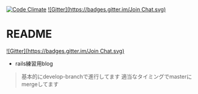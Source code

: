 [![Code Climate](https://codeclimate.com/github/MaxMEllon/MeloBlo/badges/gpa.svg)](https://codeclimate.com/github/MaxMEllon/MeloBlo)
[![Gitter](https://badges.gitter.im/Join Chat.svg)](https://gitter.im/MaxMEllon/MeloBlo?utm_source=badge&utm_medium=badge&utm_campaign=pr-badge)

# README
[![Gitter](https://badges.gitter.im/Join Chat.svg)](https://gitter.im/MaxMEllon/MeloBlo?utm_source=badge&utm_medium=badge&utm_campaign=pr-badge&utm_content=badge)

- rails練習用blog

> 基本的にdevelop-branchで進行してます
> 適当なタイミングでmasterにmergeしてます

